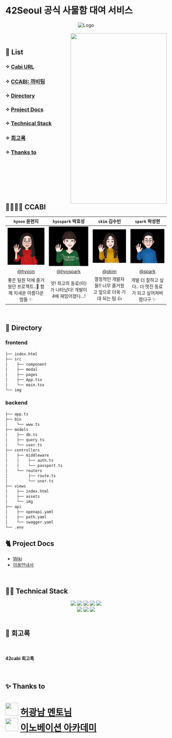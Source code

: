 <!-- LOGO -->
<h1> 42Seoul 공식 사물함 대여 서비스 </h1>
<p align="center">
<img src="https://user-images.githubusercontent.com/45951630/151654792-3e064ca8-f2e6-4a13-945a-626705152957.png" alt="Logo" height="300">
<br />
<br />
<img align="right" margin="110 100" src="https://github.com/innovationacademy-kr/42cabi/blob/main/readme/play.gif" width="300" height="530">
  

<br />

## 📇 List

### ✧   [Cabi URL](https://cabi.42cadet.kr/)
### ✧   [CCABI: 까비팀](#-CCABI)
### ✧    [Directory](#-Directory)
### ✧   [Project Docs](#-Project-Docs)
### ✧   [Technical Stack](#-Technical-Stack)
### ✧   [회고록](#-회고록)  
### ✧   [Thanks to](#-Thanks-to)
<br />
<br />
<br />
<br />
<br />
<br />
  
## 👨‍👩‍👧‍👧 CCABI   
  
| ```hyoon``` 윤현지 | ```hyospark``` 박효성 | ```skim``` 김수빈 | ```spark``` 박성현 |
| :-: | :-: | :-: | :-: |
| <img src="readme/hyoon.png" width="250"> | <img src="readme/hyospark.png" width="250"> | <img src="readme/skim.png" width="250"> | <img src="readme/spark.png" width="250"> |
| [@hyoon](https://github.com/kamg2218) | [@hyospark](https://github.com/kyoshong) | [@skim](https://github.com/subin195-09) | [@spark](https://github.com/Hyunja27) |
| 좋은 팀원 덕에 즐거웠던 프로젝트..💜 함께 지새운 아름다운 밤들 ✨ | 앗! 최고의 동료(이)가 나타났다! 개발이 4배 재밌어졌다...! | 열정적인 개발자들!! 너무 즐거웠고 앞으로 더욱 기대 되는 팀 👍 | 개발 더 잘하고 싶다.. 더 멋진 동료가 되고 싶어져버렸다구 ✨ |
<br/>

## 📁 Directory

### frontend
```
├── index.html
├── src
│    ├── component
│    ├── modal
│    ├── pages
│    ├── App.tsx
│    └── main.tsx
└── img
```

### backend
```
├── app.ts
├── bin
│    └── www.ts
├── models
│    ├── db.ts
│    ├── query.ts
│    └── user.ts
├── controllers
│    ├── middleware
│    │    ├── auth.ts
│    │    └── passport.ts
│    └── routers
│         ├── route.ts
│         └── user.ts
├── views
│    ├── index.html
│    ├── assets
│    └── img
├── api
│    ├── openapi.yaml
│    ├── path.yaml
│    └── swagger.yaml
└── .env
```

## 🐈 Project Docs

* [Wiki](https://github.com/innovationacademy-kr/42cabi/wiki)    
* [이용안내서](https://www.notion.so/hyunja/42cabi-5fc66d1a6b0a4c48862b2e66e7cf1397)    

<br/>

## 🧑‍💻 Technical Stack

<div align=center> 
  <img src="https://img.shields.io/badge/Node.js-339933?style=for-the-badge&logo=Node.js&logoColor=white"> 
  <img src="https://img.shields.io/badge/express-000000?style=for-the-badge&logo=express&logoColor=white">
  <img src="https://img.shields.io/badge/react-61DAFB?style=for-the-badge&logo=react&logoColor=white"> 
  <img src="https://img.shields.io/badge/typescript-3178C6?style=for-the-badge&logo=typescript&logoColor=white">
  <img src="https://img.shields.io/badge/tsnode-3178C6?style=for-the-badge&logo=ts-node&logoColor=white"> 
  <br/>
  <img src="https://img.shields.io/badge/bootstrap-7952B3?style=for-the-badge&logo=Bootstrap&logoColor=white"> 
  <img src="https://img.shields.io/badge/MariaDB-003545?style=for-the-badge&logo=MariaDB&logoColor=white"> 
  <img src="https://img.shields.io/badge/AWS-232F3E?style=for-the-badge&logo=Amazon AWS&logoColor=white"> 
</div>

<br/>

## 📝 회고록

<br/>

#### 42cabi 회고록


<br/>

## ✨ Thanks to
<img src="https://avatars.githubusercontent.com/u/718691?v=4" width="40" height="40"> [허광남 멘토님](https://github.com/kenu)
<br />
<img src="https://avatars.githubusercontent.com/u/53462987?s=200&v=4" width="40" height="40"> [이노베이션 아카데미](https://github.com/innovationacademy-kr)
<br />
=======
